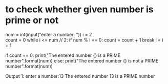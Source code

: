 # to check whether given number is prime or not
 
num = int(input("enter a number: "))
i = 2  
count = 0
while i <= num // 2:
    if num % i == 0:
        count = count + 1
        break
    i = i + 1
    
if count == 0:
    print("The entered number {} is a PRIME number".format(num))
else:
    print("The entered number {} is not a PRIME number".format(num))


Output 1:
enter a number:13
The entered number 13 is a PRIME number
